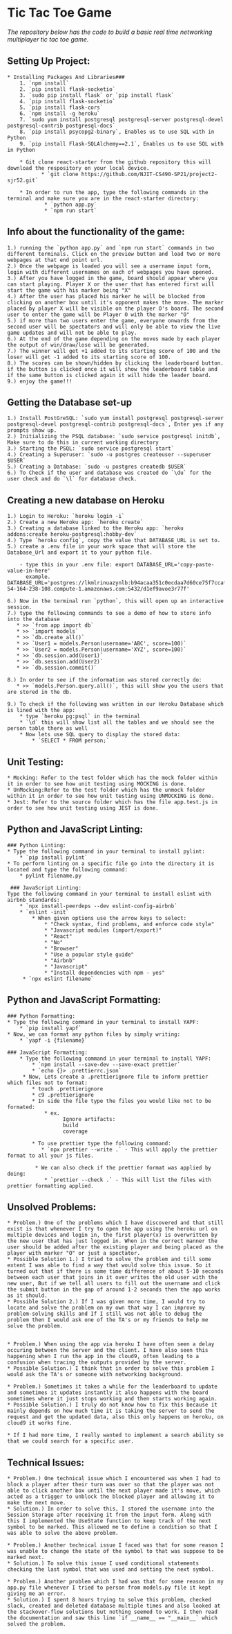 # Tic Tac Toe Game 

*The repository below has the code to build a basic real time networking multiplayer tic tac toe game.*

## Setting Up Project:
    * Installing Packages And Libraries###
        1. `npm install`
        2. `pip install flask-socketio`
        3. `sudo pip install flask` or `pip install flask`
        4. `pip install flask-socketio`
        5. `pip install flask-cors`
        6. `npm install -g heroku`
        7. `sudo yum install postgresql postgresql-server postgresql-devel postgresql-contrib postgresql-docs`
        8. `pip install psycopg2-binary`, Enables us to use SQL with in Python
        9. `pip install Flask-SQLAlchemy==2.1`, Enables us to use SQL with in Python

        * Git clone react-starter from the github repository this will download the respository on your local device.
               * `git clone https://github.com/NJIT-CS490-SP21/project2-sjr52.git`

        * In order to run the app, type the following commands in the terminal and make sure you are in the react-starter directory:
                * `python app.py`
                * `npm run start`

## Info about the functionality of the game:

    1.) running the `python app.py` and `npm run start` commands in two different terminals. Click on the preview button and load two or more webpages at that end point url.
    2.) Once the webpage is loaded you will see a username input form, login with different usernames on each of webpages you have opened.
    3.) After you have logged in the game, board should appear where you can start playing. Player X or the user that has entered first will start the game with his marker being "X"
    4.) After the user has placed his marker he will be blocked from clicking on another box until it's opponent makes the move. The marker placed by player X will be visible on the player O's board. The second user to enter the game will be Player O with the marker "O"
    5.) if more than two users enter the game, everyone onwards from the second user will be spectators and will only be able to view the live game updates and will not be able to play.
    6.) At the end of the game depending on the moves made by each player the output of win/draw/lose will be generated.
    7.) The winner will get +1 added to its starting score of 100 and the loser will get -1 added to its starting score of 100.
    8.) The scores can be shown/hidden by clicking the leaderboard button. if the button is clicked once it will show the leaderboard table and if the same button is clicked again it will hide the leader board.
    9.) enjoy the game!!!

## Getting the Database set-up

    1.) Install PostGreSQL: `sudo yum install postgresql postgresql-server postgresql-devel postgresql-contrib postgresql-docs`, Enter yes if any prompts show up.
    2.) Initializing the PSQL database: `sudo service postgresql initdb`, Make sure to do this in current working directory
    3.) Starting the PSQL: `sudo service postgresql start`
    4.) Creating a Superuser: `sudo -u postgres createuser --superuser $USER`
    5.) Creating a Database: `sudo -u postgres createdb $USER`
    6.) To Check if the user and database was created do `\du` for the user check and do `\l` for database check.

## Creating a new database on Heroku

    1.) Login to Heroku: `heroku login -i`
    2.) Create a new Heroku app: `heroku create`
    3.) Creating a database linked to the Heroku app: `heroku addons:create heroku-postgresql:hobby-dev`
    4.) Type `heroku config`, copy the value that DATABASE_URL is set to.
    5.) create a .env file in your work space that will store the Database_Url and export it to your python file.

        - type this in your .env file: export DATABASE_URL='copy-paste-value-in-here'
          example. DATABASE_URL='postgres://lkmlrinuazynlb:b94acaa351c0ecdaa7d60ce75f7ccaf40c2af646281bd5b1a2787c2eb5114be4@ec2-54-164-238-108.compute-1.amazonaws.com:5432/d1ef9avoe3r77f'

    6.) Now in the terminal run `python`, this will open up an interactive session.
    7.) type the following commands to see a demo of how to store info into the database
       * >> `from app import db`
       * >> `import models`
       * >> `db.create_all()`
       * >> `User1 = models.Person(username='ABC', score=100)`
       * >> `User2 = models.Person(username='XYZ', score=100)`
       * >> `db.session.add(User1)`
       * >> `db.session.add(User2)`
       * >> `db.session.commit()`

    8.) In order to see if the information was stored correctly do:
       * >> `models.Person.query.all()`, this will show you the users that are stored in the db.

    9.) To check if the following was written in our Heroku Database which is lined with the app:
        * type `heroku pg:psql` in the terminal
        * `\d` this will show list all the tables and we should see the person table there as well
        * Now lets use SQL query to display the stored data:
            * `SELECT * FROM person;`

## Unit Testing:
    * Mocking: Refer to the test folder which has the mock folder within it in order to see how unit testing using MOCKING is done.
    * UnMocking:Refer to the test folder which has the unmock folder within it in order to see how unit testing using UNMOCKING is done.
    * Jest: Refer to the source folder which has the file app.test.js in order to see how unit testing using JEST is done.
 
## Python and JavaScript Linting:
    ### Python Linting:
    * Type the following command in your terminal to install pylint:
        * `pip install pylint`
    * To perform linting on a specific file go into the directory it is located and type the following command:
        * pylint filename.py
        
     ### JavaScript Linting:
    Type the following command in your terminal to install eslint with airbnb standards:
        * `npx install-peerdeps --dev eslint-config-airbnb`
        * `eslint -init`
            * When given options use the arrow keys to select:
                * "Check syntax, find problems, and enforce code style"
                * "Javascript modules (import/export)"
                * "React"
                * "No"
                * "Browser"
                * "Use a popular style guide"
                * "Airbnb"
                * "Javascript"
                * "Install dependencies with npm - yes"
         * `npx eslint filename`
    
## Python and JavaScript Formatting:
    ### Python Formatting:
    * Type the following command in your terminal to install YAPF:
        * `pip install yapf`
    * Now, we can format any python files by simply writing:      
        * `yapf -i {filename}` 
        
    ### JavaScript Formatting:
        * Type the following command in your terminal to install YAPF:
            * `npm install --save-dev --save-exact prettier`
            * `echo {}> .prettierrc.json`
         * Now, Lets create a .prettierignore file to inform prettier which files not to format:
            * touch .prettierignore
            * c9 .prettierignore
            * In side the file type the files you would like not to be formated:
                * ex.  
                      Ignore artifacts:
                      build
                      coverage
    
            * To use prettier type the following command:
               * `npx prettier --write .` - This will apply the prettier format to all your js files.
             
             * We can also check if the prettier format was applied by doing:
                * `prettier --check .` - This will list the files with prettier formatting applied.
                
## Unsolved Problems:

    * Problem.) One of the problems which I have discovered and that still exist is that whenever I try to open the app using the heroku url on multiple devices and login in, the first player(x) is overwritten by the new user that has just logged in. When in the correct manner the user should be added after the existing player and being placed as the player with marker "O" or just a spectator.
    * Possible Solution 1.) I tried to solve the problem and till some extent I was able to find a way that would solve this issue. So it turned out that if there is some time difference of about 5-10 seconds between each user that joins in it over writes the old user with the new user, But if we tell all users to fill out the username and click the submit button in the gap of around 1-2 seconds then the app works as it should.
    * Possible Solution 2.) If I was given more time, I would try to locate and solve the problem on my own that way I can improve my problem-solving skills and If I still was not able to debug the problem then I would ask one of the TA's or my friends to help me solve the problem.


    * Problem.) When using the app via heroku I have often seen a delay occuring between the server and the client. I have also seen this happening when I run the app in the cloud9, often leading to a confusion when tracing the outputs provided by the server.
    * Possible Solution.) I think that in order to solve this problem I would ask the TA's or someone with networking background.

    * Problem.) Sometimes it takes a while for the leaderboard to update and sometimes it updates instantly it also happens with the board sometimes where it just stops working and then starts working again.
    * Possible Solution.) I truly do not know how to fix this because it mainly depends on how much time it is taking the server to send the request and get the updated data, also this only happens on heroku, on cloud9 it works fine.

    * If I had more time, I really wanted to implement a search ability so that we could search for a specific user.

## Technical Issues:

    * Problem.) One technical issue which I encountered was when I had to block a player after their turn was over so that the player was not able to click another box until the next player made it's move, which acted as a trigger to unblock the blocked player and allowing it to make the next move.
    * Solution.) In order to solve this, I stored the username into the Session Storage after receiving it from the input form. Along with this I implemented the UseState function to keep track of the next symbol to be marked. This allowed me to define a condition so that I was able to solve the above problem.

    * Problem.) Another technical issue I faced was that for some reason I was unable to change the state of the symbol to that was suppose to be marked next.
    * Solution.) To solve this issue I used conditional statements checking the last symbol that was used and setting the next symbol.

    * Problem.) Another problem which I had was that for some reason in my app.py file whenever I tried to person from models.py file it kept giving me an error.
    * Solution.) I spent 8 hours trying to solve this problem, checked slack, created and deleted database multiple times and also looked at the stackover-flow solutions but nothing seemed to work. I then read the documentation and saw this line `if __name__ == "__main__` which solved the problem.
